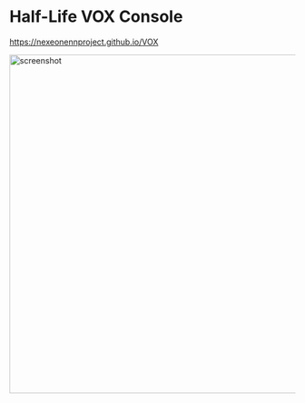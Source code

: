 # Half-Life VOX Console

https://nexeonennproject.github.io/VOX

<img width="597" alt="screenshot" src="https://user-images.githubusercontent.com/1341513/64526303-23577a00-d2c0-11e9-9441-84ced8fcbab3.png">

